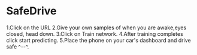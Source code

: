 # SafeDrive
1.Click on the URL
2.Give your own samples of when you are awake,eyes closed, head down.
3.Click on Train network.
4.After training completes click start predicting.
5.Place the phone on your car's dashboard and drive safe ^--^.
